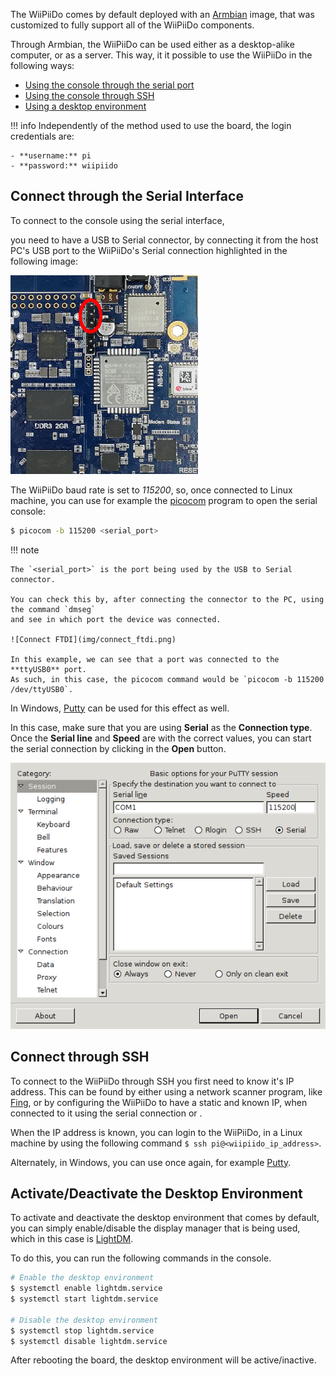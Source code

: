 The WiiPiiDo comes by default deployed with an [Armbian](https://www.armbian.com/) image,
that was customized to fully support all of the WiiPiiDo components.

Through Armbian, the WiiPiiDo can be used either as a desktop-alike computer,
or as a server.
This way, it it possible to use the WiiPiiDo in the following ways:

- [Using the console through the serial port](#connect-through-the-serial-interface)
- [Using the console through SSH](#connect-through-ssh)
- [Using a desktop environment]()

!!! info
    Independently of the method used to use the board, the login credentials are:

    - **username:** pi
    - **password:** wiipiido

## Connect through the Serial Interface

To connect to the console using the serial interface,
<!-- TODO put link to one USB-to-Serial -->
you need to have a USB to Serial connector,
by connecting it from the host PC's USB port to the WiiPiiDo's Serial
connection highlighted in the following image:

![WiiPiiDo Serial Port](img/wiipiido_serial.jpg)

The WiiPiiDo baud rate is set to *115200*, so, once connected
to Linux machine, you can use for example the [picocom](https://linux.die.net/man/8/picocom) program
to open the serial console:

```bash
$ picocom -b 115200 <serial_port>
```

!!! note

    The `<serial_port>` is the port being used by the USB to Serial connector.

    You can check this by, after connecting the connector to the PC, using the command `dmseg`
    and see in which port the device was connected.

    ![Connect FTDI](img/connect_ftdi.png)

    In this example, we can see that a port was connected to the **ttyUSB0** port.
    As such, in this case, the picocom command would be `picocom -b 115200 /dev/ttyUSB0`.

In Windows, [Putty](https://putty.org) can be used for this effect as well.

In this case, make sure that you are using **Serial** as the **Connection type**.
Once the **Serial line** and **Speed** are with the correct values,
you can start the serial connection by clicking in the **Open** button.

![Putty Serial Connection](img/putty_serial.png)


## Connect through SSH

To connect to the WiiPiiDo through SSH you first need to know it's IP address.
This can be found by either using a network scanner program, like [Fing](https://www.fing.com/),
or by configuring the WiiPiiDo to have a static and known IP,
when connected to it using the serial connection or .

When the IP address is known, you can login to the WiiPiiDo, in a Linux machine by using the following command
`$ ssh pi@<wiipiido_ip_address>`.

Alternately, in Windows, you can use once again, for example [Putty](https://putty.org).


## Activate/Deactivate the Desktop Environment

To activate and deactivate the desktop environment that comes by default,
you can simply enable/disable the display manager that is being used,
which in this case is [LightDM](https://wiki.archlinux.org/index.php/LightDM).

To do this, you can run the following commands in the console.

```bash
# Enable the desktop environment
$ systemctl enable lightdm.service
$ systemctl start lightdm.service

# Disable the desktop environment
$ systemctl stop lightdm.service
$ systemctl disable lightdm.service
```

After rebooting the board, the desktop environment will be active/inactive.
